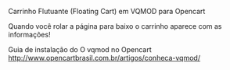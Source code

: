 Carrinho Flutuante (Floating Cart) em VQMOD para Opencart

Quando você rolar a página para baixo o carrinho aparece com as informações!

Guia de instalação do O vqmod no Opencart
http://www.opencartbrasil.com.br/artigos/conheca-vqmod/
